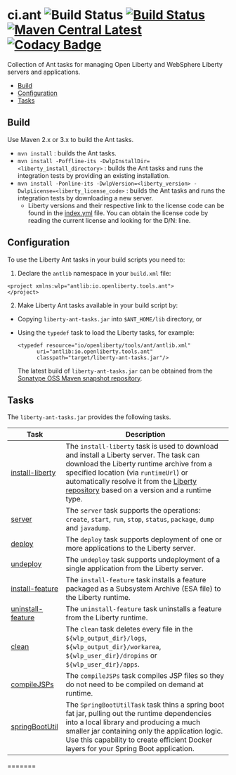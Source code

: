 # ci.ant ![Build Status](https://github.com/OpenLiberty/ci.ant/workflows/CI/badge.svg) [![Build Status](https://travis-ci.com/OpenLiberty/ci.ant.svg?branch=main)](https://travis-ci.com/OpenLiberty/ci.ant) [![Maven Central Latest](https://maven-badges.herokuapp.com/maven-central/io.openliberty.tools/liberty-ant-tasks/badge.svg)](http://search.maven.org/#search%7Cgav%7C1%7Cg%3A%22io.openliberty.tools%22%20AND%20a%3A%22liberty-ant-tasks%22) [![Codacy Badge](https://api.codacy.com/project/badge/Grade/3d7251d37b4d4b51bfa19d53314169c4)](https://www.codacy.com/app/wasdevb1/ci.ant?utm_source=github.com&amp;utm_medium=referral&amp;utm_content=WASdev/ci.ant&amp;utm_campaign=Badge_Grade)

Collection of Ant tasks for managing Open Liberty and WebSphere Liberty servers and applications.

* [Build](#build)
* [Configuration](#configuration)
* [Tasks](#tasks)

## Build

Use Maven 2.x or 3.x to build the Ant tasks.

* `mvn install` : builds the Ant tasks.
* `mvn install -Poffline-its -DwlpInstallDir=<liberty_install_directory>` : builds the Ant tasks and runs the integration tests by providing an existing installation.
* `mvn install -Ponline-its -DwlpVersion=<liberty_version> -DwlpLicense=<liberty_license_code>` : builds the Ant tasks and runs the integration tests by downloading a new server.
  * Liberty versions and their respective link to the license code can be found in the [index.yml](http://public.dhe.ibm.com/ibmdl/export/pub/software/websphere/wasdev/downloads/wlp/index.yml) file. You can obtain the license code by reading the current license and looking for the D/N: <license code> line.

## Configuration

To use the Liberty Ant tasks in your build scripts you need to:

1. Declare the `antlib` namespace in your `build.xml` file:

 ```ant
<project xmlns:wlp="antlib:io.openliberty.tools.ant">
</project>
 ```

2. Make Liberty Ant tasks available in your build script by:
 * Copying `liberty-ant-tasks.jar` into `$ANT_HOME/lib` directory, or
 * Using the `typedef` task to load the Liberty tasks, for example:

   ```ant
   <typedef resource="io/openliberty/tools/ant/antlib.xml"
         uri="antlib:io.openliberty.tools.ant"
         classpath="target/liberty-ant-tasks.jar"/>
   ```

   The latest build of `liberty-ant-tasks.jar` can be obtained from the [Sonatype OSS Maven snapshot repository](https://oss.sonatype.org/content/repositories/snapshots/io/openliberty/tools/liberty-ant-tasks/).

## Tasks

The `liberty-ant-tasks.jar` provides the following tasks.

| Task | Description |
| --------- | ------------ |
| [install-liberty](/docs/install-liberty.md#install-liberty-task) | The `install-liberty` task is used to download and install a Liberty server. The task can download the Liberty runtime archive from a specified location (via `runtimeUrl`) or automatically resolve it from the [Liberty repository](https://developer.ibm.com/wasdev/downloads/) based on a version and a runtime type. |
| [server](docs/server.md#server-task) | The `server` task supports the operations: `create`, `start`, `run`, `stop`, `status`, `package`, `dump` and `javadump`. |
| [deploy](docs/deploy.md#deploy-task) | The `deploy` task supports deployment of one or more applications to the Liberty server. |
| [undeploy](docs/undeploy.md#undeploy-task) | The `undeploy` task supports undeployment of a single application from the Liberty server. |
| [install-feature](docs/install-feature.md#install-feature-task) | The `install-feature` task installs a feature packaged as a Subsystem Archive (ESA file) to the Liberty runtime. |
| [uninstall-feature](docs/uninstall-feature.md#uninstall-feature-task) | The `uninstall-feature` task uninstalls a feature from the Liberty runtime. |
| [clean](docs/clean.md#clean-task) | The `clean` task deletes every file in the `${wlp_output_dir}/logs`, `${wlp_output_dir}/workarea`, `${wlp_user_dir}/dropins` or `${wlp_user_dir}/apps`. |
| [compileJSPs](docs/compileJSPs.md#compileJSPs-task) | The `compileJSPs` task compiles JSP files so they do not need to be compiled on demand at runtime.
| [springBootUtil](docs/springBootUtil.md#SpringBootUtilTask) | The `SpringBootUtilTask` task thins a spring boot fat jar, pulling out the runtime dependencies into a local library and producing a much smaller jar containing only the application logic. Use this capability to create efficient Docker layers for your Spring Boot application.

=======
